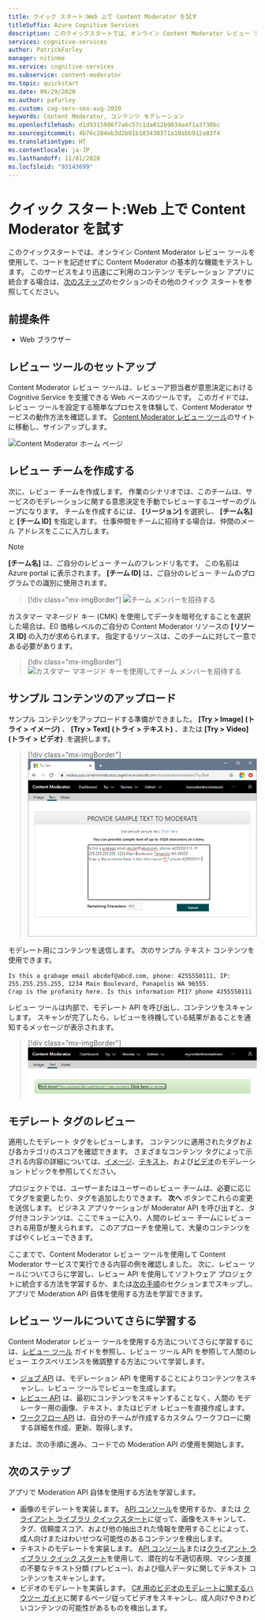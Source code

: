 ```yaml
---
title: クイック スタート:Web 上で Content Moderator を試す
titleSuffix: Azure Cognitive Services
description: このクイックスタートでは、オンライン Content Moderator レビュー ツールを使用して、コードを記述せずに Content Moderator の基本的な機能をテストします。
services: cognitive-services
author: PatrickFarley
manager: nitinme
ms.service: cognitive-services
ms.subservice: content-moderator
ms.topic: quickstart
ms.date: 09/29/2020
ms.author: pafarley
ms.custom: cog-serv-seo-aug-2020
keywords: Content Moderator, コンテンツ モデレーション
ms.openlocfilehash: d1d9315986f7a6c57c1da012b9034e4f1a3730bc
ms.sourcegitcommit: 4b76c284eb3d2b81b103430371a10abb912a83f4
ms.translationtype: HT
ms.contentlocale: ja-JP
ms.lasthandoff: 11/01/2020
ms.locfileid: "93143699"
---
```

# <a name="quickstart-try-content-moderator-on-the-web"></a>クイック スタート:Web 上で Content Moderator を試す

このクイックスタートでは、オンライン Content Moderator レビュー ツールを使用して、コードを記述せずに Content Moderator の基本的な機能をテストします。 このサービスをより迅速にご利用のコンテンツ モデレーション アプリに統合する場合は、[次のステップ](#next-steps)のセクションのその他のクイック スタートを参照してください。

## <a name="prerequisites"></a>前提条件

- Web ブラウザー

## <a name="set-up-the-review-tool"></a>レビュー ツールのセットアップ
Content Moderator レビュー ツールは、レビューア担当者が意思決定における Cognitive Service を支援できる Web ベースのツールです。 このガイドでは、レビュー ツールを設定する簡単なプロセスを体験して、Content Moderator サービスの動作方法を確認します。 [Content Moderator レビュー ツール](https://contentmoderator.cognitive.microsoft.com/)のサイトに移動し、サインアップします。

![Content Moderator ホーム ページ](images/homepage.PNG)

## <a name="create-a-review-team"></a>レビュー チームを作成する

次に、レビュー チームを作成します。 作業のシナリオでは、このチームは、サービスのモデレーションに関する意思決定を手動でレビューするユーザーのグループになります。 チームを作成するには、 **[リージョン]** を選択し、 **[チーム名]** と **[チーム ID]** を指定します。 仕事仲間をチームに招待する場合は、仲間のメール アドレスをここに入力します。

> [!NOTE]
> **[チーム名]** は、ご自分のレビュー チームのフレンドリ名です。 この名前は Azure portal に表示されます。 **[チーム ID]** は、ご自分のレビュー チームのプログラムでの識別に使用されます。

> [!div class="mx-imgBorder"]
> ![チーム メンバーを招待する](images/create-team.png)

カスタマー マネージド キー (CMK) を使用してデータを暗号化することを選択した場合は、E0 価格レベルのご自分の Content Moderator リソースの **[リソース ID]** の入力が求められます。 指定するリソースは、このチームに対して一意である必要があります。 

> [!div class="mx-imgBorder"]
> ![カスタマー マネージド キーを使用してチーム メンバーを招待する](images/create-team-cmk.png)

## <a name="upload-sample-content"></a>サンプル コンテンツのアップロード

サンプル コンテンツをアップロードする準備ができました。 **[Try > Image] (トライ > イメージ)** 、 **[Try > Text] (トライ > テキスト)** 、または **[Try > Video] (トライ > ビデオ)** .を選択します。

> [!div class="mx-imgBorder"]
> ![画像またはテキスト モデレーションを試す](images/tryimagesortext.png)

モデレート用にコンテンツを送信します。 次のサンプル テキスト コンテンツを使用できます。

```
Is this a grabage email abcdef@abcd.com, phone: 4255550111, IP: 255.255.255.255, 1234 Main Boulevard, Panapolis WA 96555.
Crap is the profanity here. Is this information PII? phone 4255550111
```

レビュー ツールは内部で、モデレート API を呼び出し、コンテンツをスキャンします。 スキャンが完了したら、レビューを待機している結果があることを通知するメッセージが表示されます。

> [!div class="mx-imgBorder"]
> ![ファイルをモデレートする](images/submitted.png)

## <a name="review-moderation-tags"></a>モデレート タグのレビュー

適用したモデレート タグをレビューします。 コンテンツに適用されたタグおよび各カテゴリのスコアを確認できます。 さまざまなコンテンツ タグによって示される内容の詳細については、[イメージ](image-moderation-api.md)、[テキスト](text-moderation-api.md)、および[ビデオ](video-moderation-api.md)のモデレーション トピックを参照してください。

<!-- ![Review results](images/reviewresults_text.png) -->

プロジェクトでは、ユーザーまたはユーザーのレビュー チームは、必要に応じてタグを変更したり、タグを追加したりできます。 **次へ** ボタンでこれらの変更を送信します。 ビジネス アプリケーションが Moderator API を呼び出すと、タグ付きコンテンツは、ここでキューに入り、人間のレビュー チームにレビューされる用意が整えられます。 このアプローチを使用して、大量のコンテンツをすばやくレビューできます。

ここまでで、Content Moderator レビュー ツールを使用して Content Moderator サービスで実行できる内容の例を確認しました。 次に、レビュー ツールについてさらに学習し、レビュー API を使用してソフトウェア プロジェクトに統合する方法を学習するか、または[次の手順](#next-steps)のセクションまでスキップし、アプリで Moderation API 自体を使用する方法を学習できます。

## <a name="learn-more-about-the-review-tool"></a>レビュー ツールについてさらに学習する

Content Moderator レビュー ツールを使用する方法についてさらに学習するには、[レビュー ツール](Review-Tool-User-Guide/human-in-the-loop.md) ガイドを参照し、レビュー ツール API を参照して人間のレビュー エクスペリエンスを微調整する方法について学習します。
- [ジョブ API](try-review-api-job.md) は、モデレーション API を使用することによりコンテンツをスキャンし、レビュー ツールでレビューを生成します。 
- [レビュー API](try-review-api-review.md) は、最初にコンテンツをスキャンすることなく、人間の モデレーター用の画像、テキスト、またはビデオ レビューを直接作成します。 
- [ワークフロー API](try-review-api-workflow.md) は、自分のチームが作成するカスタム ワークフローに関する詳細を作成、更新、取得します。

または、次の手順に進み、コードでの Moderation API の使用を開始します。

## <a name="next-steps"></a>次のステップ

アプリで Moderation API 自体を使用する方法を学習します。
- 画像のモデレートを実装します。 [API コンソール](try-image-api.md)を使用するか、または [クライアント ライブラリ クイックスタート](client-libraries.md)に従って、画像をスキャンして、タグ、信頼度スコア、および他の抽出された情報を使用することによって、成人向けまたはわいせつな可能性のあるコンテンツを検出します。
- テキストのモデレートを実装します。 [API コンソール](try-text-api.md)または[クライアント ライブラリ クイック スタート](client-libraries.md)を使用して、潜在的な不適切表現、マシン支援の不要なテキスト分類 (プレビュー)、および個人データに関してテキスト コンテンツをスキャンします。
- ビデオのモデレートを実装します。 [C# 用のビデオのモデレートに関するハウツー ガイド](video-moderation-api.md)に関するページ従ってビデオをスキャンし、成人向けやきわどいコンテンツの可能性があるものを検出します。 
